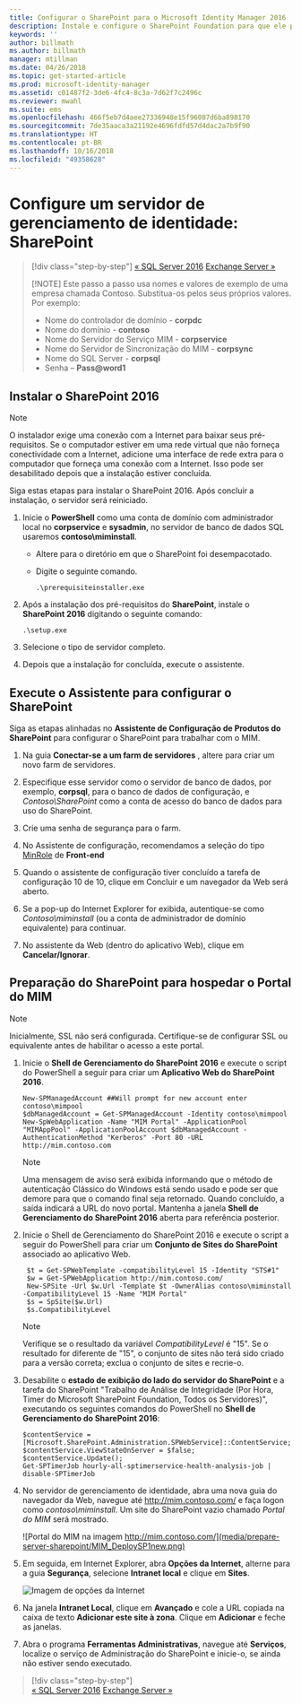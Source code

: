 ```yaml
---
title: Configurar o SharePoint para o Microsoft Identity Manager 2016 | Microsoft Docs
description: Instale e configure o SharePoint Foundation para que ele possa hospedar a página do Portal do MIM.
keywords: ''
author: billmath
ms.author: billmath
manager: mtillman
ms.date: 04/26/2018
ms.topic: get-started-article
ms.prod: microsoft-identity-manager
ms.assetid: c01487f2-3de6-4fc4-8c3a-7d62f7c2496c
ms.reviewer: mwahl
ms.suite: ems
ms.openlocfilehash: 466f5eb7d4aee27336948e15f96087d6ba898170
ms.sourcegitcommit: 7de35aaca3a21192e4696fdfd57d4dac2a7b9f90
ms.translationtype: HT
ms.contentlocale: pt-BR
ms.lasthandoff: 10/16/2018
ms.locfileid: "49358628"
---
```

# <a name="set-up-an-identity-management-server-sharepoint"></a>Configure um servidor de gerenciamento de identidade: SharePoint

> [!div class="step-by-step"]
> [« SQL Server 2016](prepare-server-sql2016.md)
> [Exchange Server »](prepare-server-exchange.md)
> 
> [!NOTE]
> Este passo a passo usa nomes e valores de exemplo de uma empresa chamada Contoso. Substitua-os pelos seus próprios valores. Por exemplo:
> - Nome do controlador de domínio - **corpdc**
> - Nome do domínio - **contoso**
> - Nome do Servidor do Serviço MIM - **corpservice**
> - Nome do Servidor de Sincronização do MIM - **corpsync**
> - Nome do SQL Server - **corpsql**
> - Senha – <strong>Pass@word1</strong>


## <a name="install-sharepoint-2016"></a>Instalar o **SharePoint 2016**

> [!NOTE]
> O instalador exige uma conexão com a Internet para baixar seus pré-requisitos. Se o computador estiver em uma rede virtual que não forneça conectividade com a Internet, adicione uma interface de rede extra para o computador que forneça uma conexão com a Internet. Isso pode ser desabilitado depois que a instalação estiver concluída.

Siga estas etapas para instalar o SharePoint 2016. Após concluir a instalação, o servidor será reiniciado.

1.  Inicie o **PowerShell** como uma conta de domínio com administrador local no **corpservice** e **sysadmin**, no servidor de banco de dados SQL usaremos **contoso\miminstall**.

    -   Altere para o diretório em que o SharePoint foi desempacotado.

    -   Digite o seguinte comando.

        ```
        .\prerequisiteinstaller.exe
        ```

2.  Após a instalação dos pré-requisitos do **SharePoint**, instale o **SharePoint 2016** digitando o seguinte comando:

    ```
    .\setup.exe
    ```

3.  Selecione o tipo de servidor completo.

4.  Depois que a instalação for concluída, execute o assistente.

## <a name="run-the-wizard-to-configure-sharepoint"></a>Execute o Assistente para configurar o SharePoint

Siga as etapas alinhadas no **Assistente de Configuração de Produtos do SharePoint** para configurar o SharePoint para trabalhar com o MIM.

1. Na guia **Conectar-se a um farm de servidores** , altere para criar um novo farm de servidores.

2. Especifique esse servidor como o servidor de banco de dados, por exemplo, **corpsql**, para o banco de dados de configuração, e *Contoso\SharePoint* como a conta de acesso do banco de dados para uso do SharePoint.
3. Crie uma senha de segurança para o farm.

4. No Assistente de configuração, recomendamos a seleção do tipo [MinRole](https://docs.microsoft.com/sharepoint/install/overview-of-minrole-server-roles-in-sharepoint-server-2016) de **Front-end**

5. Quando o assistente de configuração tiver concluído a tarefa de configuração 10 de 10, clique em Concluir e um navegador da Web será aberto.

6. Se a pop-up do Internet Explorer for exibida, autentique-se como *Contoso\miminstall* (ou a conta de administrador de domínio equivalente) para continuar.

7. No assistente da Web (dentro do aplicativo Web), clique em **Cancelar/Ignorar**.


## <a name="prepare-sharepoint-to-host-the-mim-portal"></a>Preparação do SharePoint para hospedar o Portal do MIM

> [!NOTE]
> Inicialmente, SSL não será configurada. Certifique-se de configurar SSL ou equivalente antes de habilitar o acesso a este portal.

1. Inicie o **Shell de Gerenciamento do SharePoint 2016** e execute o script do PowerShell a seguir para criar um **Aplicativo Web do SharePoint 2016**.

    ```
    New-SPManagedAccount ##Will prompt for new account enter contoso\mimpool 
    $dbManagedAccount = Get-SPManagedAccount -Identity contoso\mimpool
    New-SpWebApplication -Name "MIM Portal" -ApplicationPool "MIMAppPool" -ApplicationPoolAccount $dbManagedAccount -AuthenticationMethod "Kerberos" -Port 80 -URL http://mim.contoso.com
    ```

    > [!NOTE]
    > Uma mensagem de aviso será exibida informando que o método de autenticação Clássico do Windows está sendo usado e pode ser que demore para que o comando final seja retornado. Quando concluído, a saída indicará a URL do novo portal. Mantenha a janela **Shell de Gerenciamento do SharePoint 2016** aberta para referência posterior.

2. Inicie o Shell de Gerenciamento do SharePoint 2016 e execute o script a seguir do PowerShell para criar um **Conjunto de Sites do SharePoint** associado ao aplicativo Web.

   ```
    $t = Get-SPWebTemplate -compatibilityLevel 15 -Identity "STS#1"
    $w = Get-SPWebApplication http://mim.contoso.com/
    New-SPSite -Url $w.Url -Template $t -OwnerAlias contoso\miminstall -CompatibilityLevel 15 -Name "MIM Portal"
    $s = SpSite($w.Url)
    $s.CompatibilityLevel
   ```

   > [!NOTE]
   > Verifique se o resultado da variável *CompatibilityLevel* é "15". Se o resultado for diferente de "15", o conjunto de sites não terá sido criado para a versão correta; exclua o conjunto de sites e recrie-o.

3. Desabilite o **estado de exibição do lado do servidor do SharePoint** e a tarefa do SharePoint "Trabalho de Análise de Integridade (Por Hora, Timer do Microsoft SharePoint Foundation, Todos os Servidores)", executando os seguintes comandos do PowerShell no **Shell de Gerenciamento do SharePoint 2016**:

   ```
   $contentService = [Microsoft.SharePoint.Administration.SPWebService]::ContentService;
   $contentService.ViewStateOnServer = $false;
   $contentService.Update();
   Get-SPTimerJob hourly-all-sptimerservice-health-analysis-job | disable-SPTimerJob
   ```

4. No servidor de gerenciamento de identidade, abra uma nova guia do navegador da Web, navegue até http://mim.contoso.com/ e faça logon como *contoso\miminstall*.  Um site do SharePoint vazio chamado *Portal do MIM* será mostrado.

    ![Portal do MIM na imagem http://mim.contoso.com/](media/prepare-server-sharepoint/MIM_DeploySP1new.png)

5. Em seguida, em Internet Explorer, abra **Opções da Internet**, alterne para a guia **Segurança**, selecione **Intranet local** e clique em **Sites**.

    ![Imagem de opções da Internet](media/MIM-DeploySP2.png)

6. Na janela **Intranet Local**, clique em **Avançado** e cole a URL copiada na caixa de texto **Adicionar este site à zona**. Clique em **Adicionar** e feche as janelas.

7. Abra o programa **Ferramentas Administrativas**, navegue até **Serviços**, localize o serviço de Administração do SharePoint e inicie-o, se ainda não estiver sendo executado.

> [!div class="step-by-step"]  
> [« SQL Server 2016](prepare-server-sql2016.md)
> [Exchange Server »](prepare-server-exchange.md)
